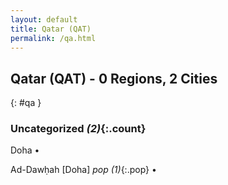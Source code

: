 ```yaml
---
layout: default
title: Qatar (QAT)
permalink: /qa.html
---
```



## Qatar (QAT) - 0 Regions, 2 Cities
{: #qa }





### Uncategorized _(2)_{:.count}


Doha  •

Ad-Dawḥah [Doha]  _pop (1)_{:.pop} •


 

